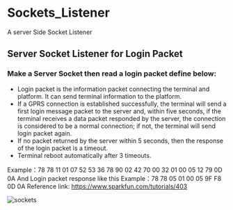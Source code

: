 # Sockets_Listener
A server Side Socket Listener



## Server Socket Listener for Login Packet 
 
### Make a Server Socket then read a login packet define below:
- Login packet is the information packet connecting the terminal and platform. It can send terminal information to the platform. 
- 	If a GPRS connection is established successfully, the terminal will send a first login message packet to the server and, within five seconds, if the terminal receives a data packet responded by the server, the connection is considered to be a normal connection; if not, the terminal will send login packet again. 
- If no packet returned by the server within 5 seconds, then the response of the login packet is a timeout. 
-	Terminal reboot automatically after 3 timeouts.

Example：78 78 11 01 07 52 53 36 78 90 02 42 70 00 32 01 00 05 12 79 0D 0A
And Login packet response like this 
Example：78 78 05 01 00 05 9F F8 0D 0A
Reference link:  https://www.sparkfun.com/tutorials/403  
 

![sockets](https://user-images.githubusercontent.com/31818185/61246696-15c4be80-a76d-11e9-960b-a29e186526ae.png)



